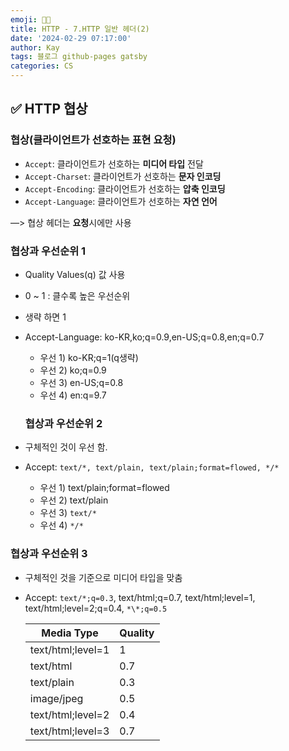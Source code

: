 ```yaml
---
emoji: 👨‍💻
title: HTTP - 7.HTTP 일반 헤더(2)
date: '2024-02-29 07:17:00'
author: Kay
tags: 블로그 github-pages gatsby
categories: CS
---
```


## ✅ HTTP 협상

### 협상(클라이언트가 선호하는 표현 요청)

- `Accept`: 클라이언트가 선호하는 **미디어 타입** 전달
- `Accept-Charset`: 클라이언트가 선호하는 **문자 인코딩**
- `Accept-Encoding`: 클라이언트가 선호하는 **압축 인코딩**
- `Accept-Language`: 클라이언트가 선호하는 **자연 언어**

—> 협상 헤더는 **요청**시에만 사용

### 협상과 우선순위 1

- Quality Values(q) 값 사용
- 0 ~ 1 : 클수록 높은 우선순위
- 생략 하면 1
- Accept-Language: ko-KR,ko;q=0.9,en-US;q=0.8,en;q=0.7

  - 우선 1) ko-KR;q=1(q생략)
  - 우선 2) ko;q=0.9
  - 우선 3) en-US;q=0.8
  - 우선 4) en:q=9.7

  ### 협상과 우선순위 2

- 구체적인 것이 우선 함.
- Accept: `text/*, text/plain, text/plain;format=flowed, */*`
  - 우선 1) text/plain;format=flowed
  - 우선 2) text/plain
  - 우선 3) `text/*`
  - 우선 4) `*/*`

### 협상과 우선순위 3

- 구체적인 것을 기준으로 미디어 타입을 맞춤
- Accept: `text/*;q=0.3`, text/html;q=0.7, text/html;level=1, text/html;level=2;q=0.4, `*\*;q=0.5`

  | Media Type        | Quality |
  | ----------------- | ------- |
  | text/html;level=1 | 1       |
  | text/html         | 0.7     |
  | text/plain        | 0.3     |
  | image/jpeg        | 0.5     |
  | text/html;level=2 | 0.4     |
  | text/html;level=3 | 0.7     |

```toc

```
